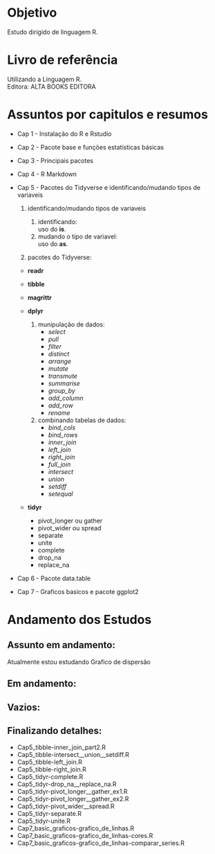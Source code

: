 # Objetivo

Estudo dirigido de linguagem R.

# Livro de referência

Utilizando a Linguagem R.  
Editora: ALTA BOOKS EDITORA

# Assuntos por capitulos e resumos

-   Cap 1 - Instalação do R e Rstudio  

-   Cap 2 - Pacote base e funções estatísticas básicas  

-   Cap 3 - Principais pacotes  

-   Cap 4 - R Markdown  

-   Cap 5 - Pacotes do Tidyverse e identificando/mudando tipos de
    variaveis  

    1.  identificando/mudando tipos de variaveis  

        1.  identificando:  
            uso do **is**.  
        2.  mudando o tipo de variavel:  
            uso do **as**.  

    2.  pacotes do Tidyverse:  

    -   **readr**  

    -   **tibble**  

    -   **magrittr**  

    -   **dplyr**  

        1.  munipulação de dados:  
            -   *select*  
            -   *pull*  
            -   *filter*  
            -   *distinct*  
            -   *arrange*  
            -   *mutate*  
            -   *transmute*  
            -   *summarise*  
            -   *group_by*  
            -   *add_column*  
            -   *add_row*  
            -   *rename*  
        2.  combinando tabelas de dados:  
            -   *bind_cols*  
            -   *bind_rows*  
            -   *inner_join*  
            -   *left_join*  
            -   *right_join*  
            -   *full_join*  
            -   *intersect*  
            -   *union*  
            -   *setdiff*  
            -   *setequal*  

    -   **tidyr**  

        -   pivot_longer ou gather  
        -   pivot_wider ou spread  
        -   separate  
        -   unite  
        -   complete  
        -   drop_na  
        -   replace_na  

-   Cap 6 - Pacote data.table  

-   Cap 7 - Graficos basicos e pacote ggplot2  

# Andamento dos Estudos

## Assunto em andamento:

Atualmente estou estudando Grafico de dispersão

## Em andamento:

## Vazios:

## Finalizando detalhes:

-   Cap5_tibble-inner_join_part2.R  
-   Cap5_tibble-intersect\_\_union\_\_setdiff.R  
-   Cap5_tibble-left_join.R  
-   Cap5_tibble-right_join.R  
-   Cap5_tidyr-complete.R  
-   Cap5_tidyr-drop_na\_\_replace_na.R  
-   Cap5_tidyr-pivot_longer\_\_gather_ex1.R  
-   Cap5_tidyr-pivot_longer\_\_gather_ex2.R  
-   Cap5_tidyr-pivot_wider\_\_spread.R  
-   Cap5_tidyr-separate.R  
-   Cap5_tidyr-unite.R  
-   Cap7_basic_graficos-grafico_de_linhas.R  
-   Cap7_basic_graficos-grafico_de_linhas-cores.R  
-   Cap7_basic_graficos-grafico_de_linhas-comparar_series.R  
